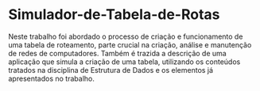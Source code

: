 # Simulador-de-Tabela-de-Rotas

Neste trabalho foi abordado o processo de criação e funcionamento de uma tabela de roteamento, parte crucial na criação, análise e manutenção de redes de computadores. Também é trazida a descrição de uma aplicação que simula a criação de uma tabela, utilizando os conteúdos tratados na disciplina de Estrutura de Dados e os elementos já apresentados no trabalho.
